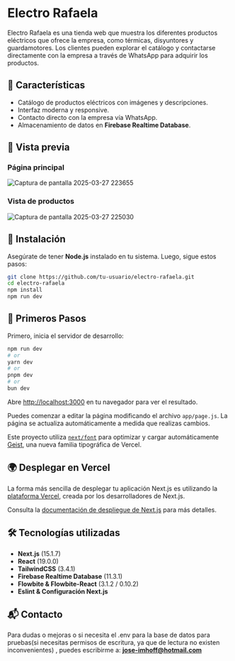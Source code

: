 # Electro Rafaela

Electro Rafaela es una tienda web que muestra los diferentes productos eléctricos que ofrece la empresa, como térmicas, disyuntores y guardamotores. Los clientes pueden explorar el catálogo y contactarse directamente con la empresa a través de WhatsApp para adquirir los productos.

## 📌 Características
- Catálogo de productos eléctricos con imágenes y descripciones.
- Interfaz moderna y responsive.
- Contacto directo con la empresa vía WhatsApp.
- Almacenamiento de datos en **Firebase Realtime Database**.

## 🌟 Vista previa

### Página principal
![Captura de pantalla 2025-03-27 223655](https://github.com/user-attachments/assets/37eef036-5075-47fc-9127-1ed2fec2ae57)


### Vista de productos

![Captura de pantalla 2025-03-27 225030](https://github.com/user-attachments/assets/ed93f71a-04b3-4db3-aa75-6c687d676fd3)

## 🚀 Instalación
Asegúrate de tener **Node.js** instalado en tu sistema. Luego, sigue estos pasos:

```sh
git clone https://github.com/tu-usuario/electro-rafaela.git  
cd electro-rafaela  
npm install  
npm run dev  
```

## 🚀 Primeros Pasos  

Primero, inicia el servidor de desarrollo:

```sh
npm run dev
# or
yarn dev
# or
pnpm dev
# or
bun dev
```

Abre [http://localhost:3000](http://localhost:3000) en tu navegador para ver el resultado.

Puedes comenzar a editar la página modificando el archivo `app/page.js`. La página se actualiza automáticamente a medida que realizas cambios.

Este proyecto utiliza [`next/font`](https://nextjs.org/docs/app/building-your-application/optimizing/fonts) para optimizar y cargar automáticamente [Geist](https://vercel.com/font), una nueva familia tipográfica de Vercel.

## 🌍 Desplegar en Vercel  

La forma más sencilla de desplegar tu aplicación Next.js es utilizando la [plataforma Vercel](https://vercel.com/new?utm_medium=default-template&filter=next.js&utm_source=create-next-app&utm_campaign=create-next-app-readme), creada por los desarrolladores de Next.js.

Consulta la [documentación de despliegue de Next.js](https://nextjs.org/docs/app/building-your-application/deploying) para más detalles.

## 🛠️ Tecnologías utilizadas
- **Next.js** (15.1.7)
- **React** (19.0.0)
- **TailwindCSS** (3.4.1)
- **Firebase Realtime Database** (11.3.1)
- **Flowbite & Flowbite-React** (3.1.2 / 0.10.2)
- **Eslint & Configuración Next.js**

## 📬 Contacto  
Para dudas o mejoras o si necesita el .env para la base de datos para pruebas(si necesitas permisos de escritura, ya que de lectura no existen inconvenientes) , puedes escribirme a: **jose-imhoff@hotmail.com**
